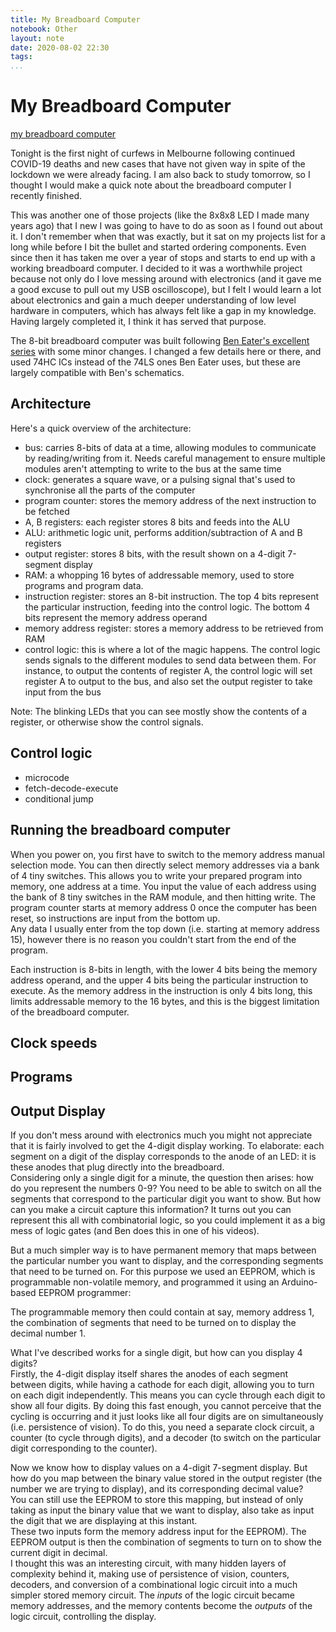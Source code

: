 ```yaml
---
title: My Breadboard Computer
notebook: Other
layout: note
date: 2020-08-02 22:30
tags:
...
```


# My Breadboard Computer

[TOC]: #


[my breadboard computer](https://imgur.com/gallery/4jkHO5a)

Tonight is the first night of curfews in Melbourne following continued COVID-19 deaths and
new cases that have not given way in spite of the lockdown we were already facing.  I am 
also back to study tomorrow, so I thought I would make a quick note about the
breadboard computer I recently finished.

This was another one of those projects (like the 8x8x8 LED I made many years
ago) that I new I was going to have to do as soon as I found out about it.  I don't remember 
when that was exactly, but it sat on my projects list for a long while before I bit the bullet
and started ordering components. Even since then it has taken me over a year of stops and 
starts to end up with a working breadboard computer.  I decided to it was a worthwhile
project because not only do I love messing around with electronics (and it gave me a good
excuse to pull out my USB oscilloscope), but I felt I would learn a lot about electronics
and gain a much deeper understanding of low level hardware in computers, which 
has always felt like a gap in my knowledge.  Having largely completed it, I think 
it has served that purpose.

The 8-bit breadboard computer was built following 
[Ben Eater's excellent series](https://eater.net/8bit/) with some minor changes.  I changed a few 
details here or there, and used 74HC ICs instead of the 74LS ones Ben Eater uses, but these 
are largely compatible with Ben's schematics.  


## Architecture 

<!-- annotated image --> 

Here's a quick overview of the architecture:

- bus: carries 8-bits of data at a time, allowing modules to communicate by reading/writing
  from it.  Needs careful management
  to ensure multiple modules aren't attempting to write to the bus at the same time
- clock: generates a square wave, or a pulsing signal that's used to synchronise all the 
  parts of the computer
- program counter: stores the memory address of the next instruction to be fetched
- A, B registers: each register stores 8 bits and feeds into the ALU 
- ALU: arithmetic logic unit, performs addition/subtraction of A and B registers
- output register: stores 8 bits, with the result shown on a 4-digit 7-segment display 
- RAM: a whopping 16 bytes of addressable memory, used to store programs and program data.
- instruction register: stores an 8-bit instruction. The top 4 bits represent
  the particular instruction, feeding into the control logic.  The bottom 4 bits represent the 
  memory address operand
- memory address register: stores a memory address to be retrieved from RAM 
- control logic: this is where a lot of the magic happens. The control logic sends signals to the 
  different modules to send data between them. For instance, to output the contents of register A, 
  the control logic will set register A to output to the bus, and also set the output register 
  to take input from the bus

Note: The blinking LEDs that you can see mostly show the contents of a register, or otherwise show 
the control signals. 

## Control logic

- microcode
- fetch-decode-execute
- conditional jump

## Running the breadboard computer 

When you power on, you first have to switch to the memory address manual selection mode.  You can 
then directly select memory addresses via a bank of 4 tiny switches.  This allows you to write your
prepared program into memory, one address at a time.  You input the value of each address using the
bank of 8 tiny switches in the RAM module, and then hitting write.  The program counter starts at 
memory address 0 once the computer has been reset, so instructions are input from the bottom up.  
Any data I usually enter from the top down (i.e. starting at memory address 15), however there
is no reason you couldn't start from the end of the program.

Each instruction is 8-bits in length, with the lower 4 bits being the memory address operand, and the
upper 4 bits being the particular instruction to execute.  As the memory address in the instruction
is only 4 bits long, this limits addressable memory to the 16 bytes, and this is the biggest
limitation of the breadboard computer. 

## Clock speeds

<!--issues with fast clock-->

## Programs

<!--todo: Fibonacci code-->

## Output Display

If you don't mess around with electronics much you might not appreciate that it is fairly involved to
get the 4-digit display working.  To elaborate: each segment on a digit of the display corresponds 
to the anode of an LED: it is 
these anodes that plug directly into the breadboard.  
Considering only a single digit for a minute, the question then arises: how do you represent the 
numbers 0-9?  You need to be able to switch on all the segments that correspond to the
particular digit you want to show.  But how can you make a circuit capture this information?
It turns out you can represent this all with 
combinatorial logic, so you could implement it as a big mess of logic gates (and Ben does this in
one of his videos).

But a much simpler way is to have permanent memory that
maps between the particular number you want to display, and the corresponding segments that need to
be turned on.  For this purpose we used an EEPROM, which is programmable non-volatile memory, and
programmed it using an Arduino-based EEPROM programmer:

<!-- todo: insert image of EEPROM programmer -->

The programmable memory then could contain at say, memory address 1, the combination of segments that
need to be turned on to display the decimal number 1.

What I've described works for a single digit, but how can you display 4 digits?  
Firstly, the 4-digit display itself shares the 
anodes of each segment between digits, while having a cathode for each digit, allowing you to turn on
each digit independently.  This means you can cycle through each digit to show all four digits.  By 
doing this fast enough, you cannot perceive that the cycling is occurring and it just looks like all
four digits are on simultaneously (i.e. persistence of vision).  To do this, you need a separate clock
circuit, a counter (to cycle through digits), and a decoder (to switch on the particular digit
corresponding to the counter).

<!-- todo: image of cycling through seven segment display  -->

Now we know how to display values on a 4-digit 7-segment display.  But how do you map between
the binary value stored in the output register (the number we are trying to display), and its
corresponding decimal value?  
You can still use the EEPROM to store this mapping, but instead of only taking as input the binary 
value that we want to display, also take as input the digit that we are displaying at this instant.  
These two inputs form the memory address input for the EEPROM). 
The EEPROM output is then the combination of segments to turn on to show the current digit in decimal.  
I thought this was an interesting circuit, with many hidden layers of complexity behind it, making
use of persistence of vision, counters, decoders, and conversion of a combinational logic circuit
into a much simpler stored memory circuit. The _inputs_ of the logic circuit became memory
addresses, and the memory contents become the _outputs_ of the logic circuit, controlling the display.



